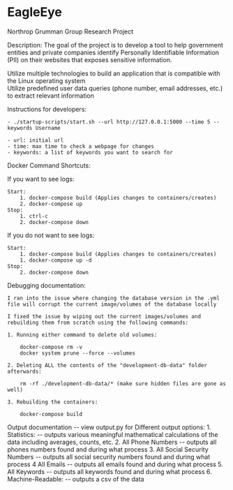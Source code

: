 # EagleEye
Northrop Grumman Group Research Project

Description:
The goal of the project is to develop a tool to help government entities and private companies identify Personally Identifiable Information (PII) on their websites that exposes sensitive information. 

Utilize multiple technologies to build an application that is compatible with the Linux operating system  
Utilize predefined user data queries (phone number, email addresses, etc.) to extract relevant information

Instructions for developers:

    - ./startup-scripts/start.sh --url http://127.0.0.1:5000 --time 5 --keywords Username

    - url: initial url
    - time: max time to check a webpage for changes
    - keywords: a list of keywords you want to search for
    
Docker Command Shortcuts:

If you want to see logs:

    Start:
        1. docker-compose build (Applies changes to containers/creates)
        2. docker-compose up
    Stop:
        1. ctrl-c
        2. docker-compose down

If you do not want to see logs:

    Start:
        1. docker-compose build (Applies changes to containers/creates)
        1. docker-compose up -d
    Stop:
        2. docker-compose down

Debugging documentation:
    
    I ran into the issue where changing the database version in the .yml file will corrupt the current image/volumes of the database locally

    I fixed the issue by wiping out the current images/volumes and rebuilding them from scratch using the following commands:

    1. Running either command to delete old volumes:

        docker-compose rm -v
        docker system prune --force --volumes

    2. Deleting ALL the contents of the "development-db-data" folder afterwards:

        rm -rf ./development-db-data/* (make sure hidden files are gone as well)

    3. Rebuilding the containers:

        docker-compose build
Output documentation -- view output.py for 
    Different output options: 
    1. Statistics:
        -- outputs various meaningful mathematical calculations of the data including averages, counts, etc.
    2. All Phone Numbers
        -- outputs all phones numbers found and during what process
    3. All Social Security Numbers
         -- outputs all social security numbers found and during what process
    4  All Emails
         -- outputs all emails found and during what process
    5. All Keywords
         -- outputs all keywords found and during what process
    6. Machine-Readable:
        -- outputs a csv of the data



